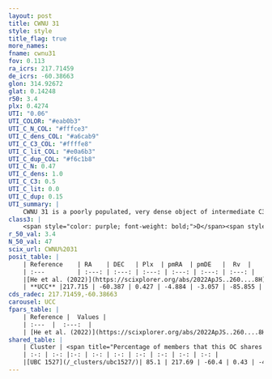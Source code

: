 ```yaml
---
layout: post
title: CWNU 31
style: style
title_flag: true
more_names: 
fname: cwnu31
fov: 0.113
ra_icrs: 217.71459
de_icrs: -60.38663
glon: 314.92672
glat: 0.14248
r50: 3.4
plx: 0.4274
UTI: "0.06"
UTI_COLOR: "#eab0b3"
UTI_C_N_COL: "#fffce3"
UTI_C_dens_COL: "#a6cab9"
UTI_C_C3_COL: "#ffffe8"
UTI_C_lit_COL: "#e0a6b3"
UTI_C_dup_COL: "#f6c1b8"
UTI_C_N: 0.47
UTI_C_dens: 1.0
UTI_C_C3: 0.5
UTI_C_lit: 0.0
UTI_C_dup: 0.15
UTI_summary: |
    CWNU 31 is a poorly populated, very dense object of intermediate C3 quality. It was recently reported in the literature.<br><br><span style="color: #99180f; font-weight: bold;">Warning: </span>This is likely a duplicate object, which shares a large percentage of members with at least one previously reported entry.
class3: |
    <span style="color: purple; font-weight: bold;">D</span><span style="color: green; font-weight: bold;">A</span>
r_50_val: 3.4
N_50_val: 47
scix_url: CWNU%2031
posit_table: |
    | Reference    | RA    | DEC   | Plx  | pmRA  | pmDE   |  Rv  |
    | :---         | :---: | :---: | :---: | :---: | :---: | :---: |
    |[He et al. (2022)](https://scixplorer.org/abs/2022ApJS..260....8H) | 217.734 | -60.398 | 0.42 | -4.87 | -3.03 | -- |
    | **UCC** |217.715 | -60.387 | 0.427 | -4.884 | -3.057 | -85.855 | 
cds_radec: 217.71459,-60.38663
carousel: UCC
fpars_table: |
    | Reference |  Values |
    | :---  |  :---:  |
    | [He et al. (2022)](https://scixplorer.org/abs/2022ApJS..260....8H) | `AG=2.15, m-M=11.75, logAge=7.3, Z=0.036` |
shared_table: |
    | Cluster | <span title="Percentage of members that this OC shares with the ones listed">%</span>   | RA   | DEC   | Plx   | pmRA  | pmDE  | Rv | UTI |
    | :-: | :-: |:-: | :-: | :-: | :-: | :-: | :-: | :-: |
    |[UBC 1527](/_clusters/ubc1527/)| 85.1 | 217.69 | -60.4 | 0.43 | -4.9 | -3.06 | -85.85 |0.56 |
---
```

